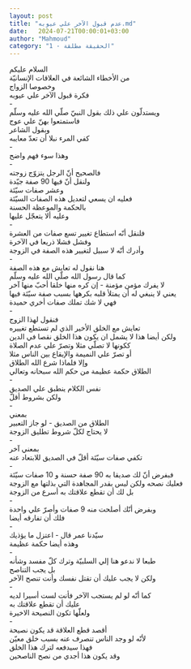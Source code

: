 ```yaml
---
layout: post
title: "عدم قبول الآخر علي عيوبه.md"
date:   2024-07-21T00:00:01+03:00
author: "Mahmoud"
category: "1 - الحقيقة مطلقة"
---
```

السلام عليكم\
من الأخطاء الشائعة في العلاقات الإنسانيّة\
وخصوصا الزواج\
فكرة قبول الآخر علي عيوبه\
-\
ويستدلّون علي ذلك بقول النبيّ صلّي الله عليه وسلّم\
فاستمتعوا بهنّ علي عوج\
وبقول الشاعر\
كفي المرء نبلا أن تعدّ معايبه\
-\
وهذا سوء فهم واضح\
-\
فالصحيح أنّ الرجل يتزوّج زوجته\
ولنقل أنّ فيها 90 صفة جيّدة\
وعشر صفات سيّئة\
فعليه ان يسعي لتعديل هذه الصفات السيّئة\
بالحكمة والموعظة الحسنة\
وعليه ألا يتعجّل عليها\
-\
فلنقل أنّه استطاع تغيير تسع صفات من العشرة\
وفشل فشلا ذريعا في الآخرة\
وأدرك أنّه لا سبيل لتغيير هذه الصفة في الزوجة\
-\
هنا نقول له تعايش مع هذه الصفة\
كما قال رسول الله صلّي الله عليه وسلّم\
لا يفرك مؤمن مؤمنة - إن كره منها خلقا أحبّ منها
آخر\
يعني لا ينبغي له أن يمتلأ قلبه بكرهها بسبب صفة سيّئة
فيها\
فهي لا شك تملك صفات أخري حميدة\
-\
فنقول لهذا الزوج\
تعايش مع الخلق الأخير الذي لم تستطع تغييره\
ولكن أيضا هذا لا يشمل ان يكون هذا الخلق نقصا في
الدين\
ككونها لا تصلّي مثلا وتصرّ علي عدم الصلاة\
أو تصرّ علي النميمة والإيقاع بين الناس مثلا\
وإلا فلماذا شرع الله الطلاق\
الطلاق حكمة عظيمة من حكم الله سبحانه وتعالي\
-\
نفس الكلام ينطبق علي الصديق\
ولكن بشروط أقلّ\
-\
بمعني\
الطلاق من الصديق - لو جاز التعبير\
لا يحتاج لكلّ شروط تطليق الزوجة\
-\
بمعني آخر\
تكفي صفات سيّئة أقلّ في الصديق للابتعاد عنه\
-\
فبفرض أنّ لك صديقا به 90 صفة حسنة و 10 صفات سيّئة\
فعليك نصحه ولكن ليس بقدر المجاهدة التي بذلتها مع
الزوجة\
بل لك أن تقطع علاقتك به أسرع من الزوجة\
-\
وبفرض أنّك أصلحت منه 9 صفات وأصرّ علي واحدة\
فلك أن تفارقه أيضا\
-\
سيّدنا عمر قال - اعتزل ما يؤذيك\
وهذه أيضا حكمة عظيمة\
-\
طبعا لا ندعو هنا إلي السلبيّة وترك كلّ مفسد وشأنه\
بل يجب التناصح\
ولكن لا يجب عليك أن تقتل نفسك وأنت تنصح الآخر\
-\
كما أنّه لو لم يستجب الآخر فأنت لست أسيرا لديه\
عليك أن تقطع علاقتك به\
ولعلّها تكون النصيحة الاخيرة\
-\
أقصد قطع العلاقة قد يكون نصيحة\
لأنّه لو وجد الناس تنصرف عنه بسبب خلق معيّن\
فهذا سيدفعه لترك هذا الخلق\
وقد يكون هذا أجدي من نصح الناصحين

